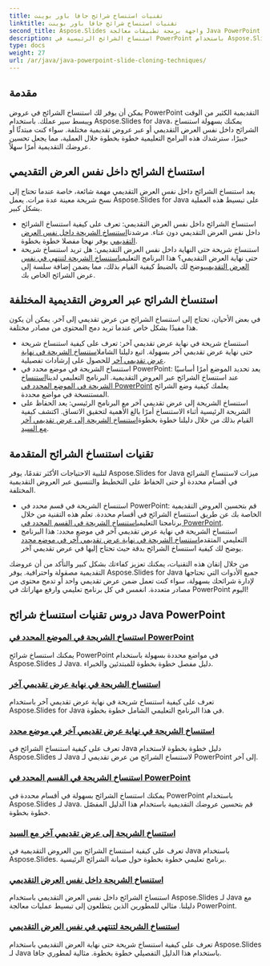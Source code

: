 ```yaml
---
title: تقنيات استنساخ شرائح جافا باور بوينت
linktitle: تقنيات استنساخ شرائح جافا باور بوينت
second_title: Aspose.Slides واجهة برمجة تطبيقات معالجة Java PowerPoint
description: استنساخ الشرائح الرئيسية في PowerPoint باستخدام Aspose.Slides لـ Java. تعلم كيفية استنساخ الشرائح داخل نفس العرض التقديمي أو عبر العروض التقديمية بسلاسة.
type: docs
weight: 27
url: /ar/java/java-powerpoint-slide-cloning-techniques/
---
```

##  مقدمة

يمكن أن يوفر لك استنساخ الشرائح في عروض PowerPoint التقديمية الكثير من الوقت ويبسط سير عملك. باستخدام Aspose.Slides for Java، يمكنك بسهولة استنساخ الشرائح داخل نفس العرض التقديمي أو عبر عروض تقديمية مختلفة. سواء كنت مبتدئًا أو خبيرًا، سترشدك هذه البرامج التعليمية خطوة بخطوة خلال العملية، مما يجعل تحسين عروضك التقديمية أمرًا سهلاً.

## استنساخ الشرائح داخل نفس العرض التقديمي

يعد استنساخ الشرائح داخل نفس العرض التقديمي مهمة شائعة، خاصة عندما تحتاج إلى نسخ شريحة معينة عدة مرات. يعمل Aspose.Slides for Java على تبسيط هذه العملية بشكل كبير.

-  استنساخ الشرائح داخل نفس العرض التقديمي: تعرف على كيفية استنساخ الشرائح داخل نفس العرض التقديمي دون عناء. مرشدنا[استنساخ الشريحة داخل نفس العرض التقديمي](./clone-slide-within-same-presentation-powerpoint/) يوفر نهجا مفصلا خطوة بخطوة.
-  استنساخ شريحة حتى النهاية داخل نفس العرض التقديمي: هل تريد استنساخ شريحة حتى نهاية العرض التقديمي؟ هذا البرنامج التعليمي[استنساخ الشريحة لتنتهي في نفس العرض التقديمي](./clone-slide-end-within-same-presentation-powerpoint/)يوضح لك بالضبط كيفية القيام بذلك، مما يضمن إضافة سلسة إلى عرض الشرائح الخاص بك.

## استنساخ الشرائح عبر العروض التقديمية المختلفة

في بعض الأحيان، تحتاج إلى استنساخ الشرائح من عرض تقديمي إلى آخر. يمكن أن يكون هذا مفيدًا بشكل خاص عندما تريد دمج المحتوى من مصادر مختلفة.

-  استنساخ شريحة في نهاية عرض تقديمي آخر: تعرف على كيفية استنساخ شريحة حتى نهاية عرض تقديمي آخر بسهولة. اتبع دليلنا الشامل[استنساخ الشريحة في نهاية عرض تقديمي آخر](./clone-slide-end-another-presentation-powerpoint/) للحصول على إرشادات تفصيلية.
-  استنساخ الشريحة في موضع محدد في PowerPoint: يعد تحديد الموضع أمرًا أساسيًا عند استنساخ الشرائح عبر العروض التقديمية. البرنامج التعليمي لدينا[استنساخ الشريحة في الموضع المحدد في PowerPoint](./clone-slide-specified-position-powerpoint/) يعلمك كيفية وضع الشرائح المستنسخة في مواضع محددة.
-  استنساخ الشريحة إلى عرض تقديمي آخر مع البرنامج الرئيسي: يعد الحفاظ على الشريحة الرئيسية أثناء الاستنساخ أمرًا بالغ الأهمية لتحقيق الاتساق. اكتشف كيفية القيام بذلك من خلال دليلنا خطوة بخطوة[استنساخ الشريحة إلى عرض تقديمي آخر مع السيد](./clone-slide-another-presentation-master-powerpoint/).

## تقنيات استنساخ الشرائح المتقدمة

لتلبية الاحتياجات الأكثر تقدمًا، يوفر Aspose.Slides for Java ميزات لاستنساخ الشرائح في أقسام محددة أو حتى الحفاظ على التخطيط والتنسيق عبر العروض التقديمية المختلفة.

-  استنساخ الشريحة في قسم محدد في PowerPoint: قم بتحسين العروض التقديمية الخاصة بك عن طريق استنساخ الشرائح في أقسام محددة. تعلم هذه التقنية من خلال برنامجنا التعليمي[استنساخ الشريحة في القسم المحدد في PowerPoint](./clone-slide-specified-section-powerpoint/).
-  استنساخ الشريحة في نهاية عرض تقديمي آخر في موضع محدد: هذا البرنامج التعليمي المتقدم[استنساخ الشريحة في نهاية عرض تقديمي آخر في موضع محدد](./clone-slide-end-another-specific-position-powerpoint/) يوضح لك كيفية استنساخ الشرائح بدقة حيث تحتاج إليها في عرض تقديمي آخر.

من خلال إتقان هذه التقنيات، يمكنك تعزيز كفاءتك بشكل كبير والتأكد من أن عروضك التقديمية مصقولة واحترافية. يوفر Aspose.Slides for Java جميع الأدوات التي تحتاجها لإدارة شرائحك بسهولة، سواء كنت تعمل ضمن عرض تقديمي واحد أو تدمج محتوى من مصادر متعددة. انغمس في كل برنامج تعليمي وارفع مهاراتك في PowerPoint اليوم!
## دروس تقنيات استنساخ شرائح Java PowerPoint
### [استنساخ الشريحة في الموضع المحدد في PowerPoint](./clone-slide-specified-position-powerpoint/)
يمكنك استنساخ شرائح PowerPoint في مواضع محددة بسهولة باستخدام Aspose.Slides لـ Java. دليل مفصل خطوة بخطوة للمبتدئين والخبراء.
### [استنساخ الشريحة في نهاية عرض تقديمي آخر](./clone-slide-end-another-presentation-powerpoint/)
تعرف على كيفية استنساخ شريحة في نهاية عرض تقديمي آخر باستخدام Aspose.Slides for Java في هذا البرنامج التعليمي الشامل خطوة بخطوة.
### [استنساخ الشريحة في نهاية عرض تقديمي آخر في موضع محدد](./clone-slide-end-another-specific-position-powerpoint/)
تعرف على كيفية استنساخ الشرائح في Java دليل خطوة بخطوة لاستخدام Aspose.Slides لـ Java لاستنساخ الشرائح من عرض تقديمي لـ PowerPoint إلى آخر.
### [استنساخ الشريحة في القسم المحدد في PowerPoint](./clone-slide-specified-section-powerpoint/)
يمكنك استنساخ الشرائح بسهولة في أقسام محددة في PowerPoint باستخدام Aspose.Slides لـ Java. قم بتحسين عروضك التقديمية باستخدام هذا الدليل المفصّل خطوة بخطوة.
### [استنساخ الشريحة إلى عرض تقديمي آخر مع السيد](./clone-slide-another-presentation-master-powerpoint/)
تعرف على كيفية استنساخ الشرائح بين العروض التقديمية في Java باستخدام Aspose.Slides. برنامج تعليمي خطوة بخطوة حول صيانة الشرائح الرئيسية.
### [استنساخ الشريحة داخل نفس العرض التقديمي](./clone-slide-within-same-presentation-powerpoint/)
استنساخ الشرائح داخل نفس العرض التقديمي باستخدام Aspose.Slides لـ Java مع دليلنا. مثالي للمطورين الذين يتطلعون إلى تبسيط عمليات معالجة PowerPoint.
### [استنساخ الشريحة لتنتهي في نفس العرض التقديمي](./clone-slide-end-within-same-presentation-powerpoint/)
تعرف على كيفية استنساخ شريحة حتى نهاية العرض التقديمي باستخدام Aspose.Slides لـ Java باستخدام هذا الدليل التفصيلي خطوة بخطوة. مثالية لمطوري جافا.